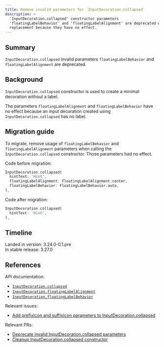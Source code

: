 ```yaml
---
title: Remove invalid parameters for `InputDecoration.collapsed`
description: >
  'InputDecoration.collapsed' constructor parameters
  'floatingLabelBehavior' and 'floatingLabelAlignment' are deprecated without
  replacement because they have no effect.
---
```


## Summary

`InputDecoration.collapsed` invalid parameters `floatingLabelBehavior` and
`floatingLabelAlignment` are deprecated.

## Background

`InputDecoration.collapsed` constructor is used to
create a minimal decoration without a label.

The parameters `floatingLabelAlignment` and `floatingLabelBehavior` have
no effect because an input decoration created using
`InputDecoration.collapsed` has no label.

## Migration guide

To migrate, remove usage of `floatingLabelBehavior` and `floatingLabelAlignment`
parameters when calling the `InputDecoration.collapsed` constructor.
Those parameters had no effect.

Code before migration:

```dart
InputDecoration.collapsed(
  hintText: 'Hint',
  floatingLabelAlignment: FloatingLabelAlignment.center,
  floatingLabelBehavior: FloatingLabelBehavior.auto,
),
```

Code after migration:

```dart
InputDecoration.collapsed(
  hintText: 'Hint',
),
```

## Timeline

Landed in version: 3.24.0-0.1.pre<br>
In stable release: 3.27.0

## References

API documentation:

* [`InputDecoration.collapsed`][]
* [`InputDecoration.floatingLabelAlignment`][]
* [`InputDecoration.floatingLabelBehavior`][]

Relevant issues:

* [Add prefixIcon and suffixIcon parameters to InputDecoration.collapsed][]

Relevant PRs:

* [Deprecate invalid InputDecoration.collapsed parameters][]
* [Cleanup InputDecoration.collapsed constructor][]

[`InputDecoration.collapsed`]: {{site.api}}/flutter/material/InputDecoration/InputDecoration.collapsed.html
[`InputDecoration.floatingLabelAlignment`]: {{site.api}}/flutter/material/InputDecoration/floatingLabelAlignment.html
[`InputDecoration.floatingLabelBehavior`]: {{site.api}}/flutter/material/InputDecoration/floatingLabelBehavior.html

[Add prefixIcon and suffixIcon parameters to InputDecoration.collapsed]: {{site.repo.flutter}}/issues/61331
[Deprecate invalid InputDecoration.collapsed parameters]: {{site.repo.flutter}}/pull/152486
[Cleanup InputDecoration.collapsed constructor]: {{site.repo.flutter}}/pull/152165
